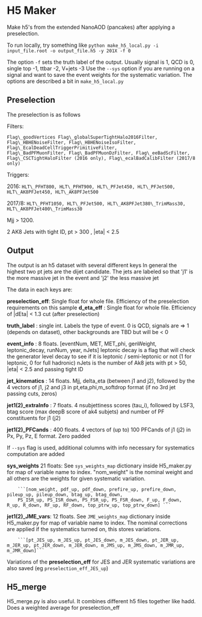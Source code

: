 # H5 Maker

Make h5's from the extended NanoAOD (pancakes) after applying a preselection. 

To run locally, try something like `python make_h5_local.py -i input_file.root -o output_file.h5 -y 201X -f 0` 

The option `-f` sets the truth label of the output. Usually signal is 1, QCD is 0, single top -1, ttbar -2, V+jets -3
Use the `--sys` option if you are running on a signal and want to save the event weights for the systematic variation. 
The options are described a bit in `make_h5_local.py`

## Preselection

The preselection is as follows

Filters: 

```
Flag\_goodVertices Flag\_globalSuperTightHalo2016Filter, Flag\_HBHENoiseFilter, Flag\_HBHENoiseIsoFilter, Flag\_EcalDeadCellTriggerPrimitiveFilter, 
Flag\_BadPFMuonFilter, Flag\_BadPFMuonDzFilter, Flag\_eeBadScFilter, Flag\_CSCTightHaloFilter (2016 only), Flag\_ecalBadCalibFilter (2017/8 only)

```

Triggers:

2016: ```HLT\_PFHT800, HLT\_PFHT900, HLT\_PFJet450, HLT\_PFJet500, HLT\_AK8PFJet450, HLT\_AK8PFJet500 ```

2017/8: ```HLT\_PFHT1050, HLT\_PFJet500, HLT\_AK8PFJet380\_TrimMass30, HLT\_AK8PFJet400\_TrimMass30 ```

Mjj > 1200.

2 AK8 Jets with tight ID,  pt > 300 , |eta| < 2.5


## Output
The output is an h5 dataset with several different keys
In general the highest two pt jets are the dijet candidate.
The jets are labeled so that 'j1' is the more massive jet in the event and 'j2'
the less massive jet


The data in each keys are:


**preselection\_eff**: Single float for whole file. Efficiency of the preselection requirements on this sample
**d\_eta\_eff** : Single float for whole file. Efficiency of |dEta| < 1.3 cut (after preselection)

**truth\_label** :  single int. Labels  the type of event. 0 is QCD, signals are => 1 (depends on dataset), other backgrounds are TBD but will be < 0

**event\_info** : 8 floats. [eventNum, MET, MET\_phi, genWeight, leptonic\_decay, runNum, year, nJets]
leptonic decay is a flag that will check the generator level
decay to see if it is leptonic / semi-leptonic or not (1 for leptonic, 0 for full hadronic)
nJets is the number of Ak8 jets with pt > 50, |eta| < 2.5 and passing tight ID

**jet\_kinematics** :  14 floats. Mjj, delta\_eta (between j1 and j2), followed by the 4 vectors of j1, j2 and j3  in pt,eta,phi,m\_softdrop format (if no 3rd jet passing cuts, zeros)

**jet1(2)\_extraInfo** :  7 floats. 4 nsubjettiness scores (tau\_i), followed by LSF3,
btag score (max deepB score of ak4 subjets) and number of PF constituents for j1 (j2)

**jet1(2)\_PFCands** : 400 floats. 4 vectors of (up to) 100 PFCands of j1 (j2) in  Px, Py, Pz, E  format. Zero
padded


If `--sys` flag is used, additional columns with info necessary for systematics
computation are added

**sys\_weights** 21 floats: See `sys_weights_map` dictionary inside H5\_maker.py for map of variable name to index. 
    "nom_weight" is the nominal weight and all others are the weights for given systematic variation.
        
        ```[nom_weight, pdf_up, pdf_down, prefire_up, prefire_down, pileup_up, pileup_down, btag_up, btag_down, 
        PS_ISR_up, PS_ISR_down, PS_FSR_up, PS_FSR_down, F_up, F_down, R_up, R_down, RF_up, RF_down, top_ptrw_up, top_ptrw_down] ```

**jet1(2)\_JME\_vars**:  12 floats. See `JME_weights_map` dictionary inside H5_maker.py for map of variable name to index.
The nominal corrections are applied if the systematics turned on, this stores
variations.

        ```[pt_JES_up, m_JES_up, pt_JES_down, m_JES_down, pt_JER_up, m_JER_up, pt_JER_down, m_JER_down, m_JMS_up, m_JMS_down, m_JMR_up, m_JMR_down]```

Variations of the **preselection\_eff** for JES and JER systematic variations are also saved (eg `preselection_eff_JES_up`)




## H5_merge
H5\_merge.py is also useful. It combines different h5 files together like hadd.
Does a weighted average for preselection\_eff
